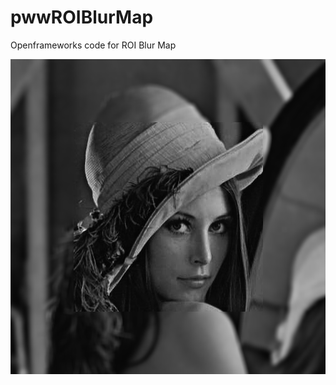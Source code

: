 # pwwROIBlurMap
Openframeworks code for ROI Blur Map

![ROI BlurMap](https://github.com/bemoregt/pwwROIBlurMap/blob/master/result.png)
